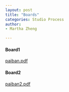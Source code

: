```yaml
---
layout: post
title: "Boards"
categories: Studio Process
author:
- Martha Zheng

---
```

#### Board1
[paiban.pdf](https://github.com/yawenzh/YZmar/files/7629199/paiban.pdf)

#### Board2
[paiban2.pdf](https://github.com/yawenzh/YZmar/files/7629203/paiban2.pdf)


